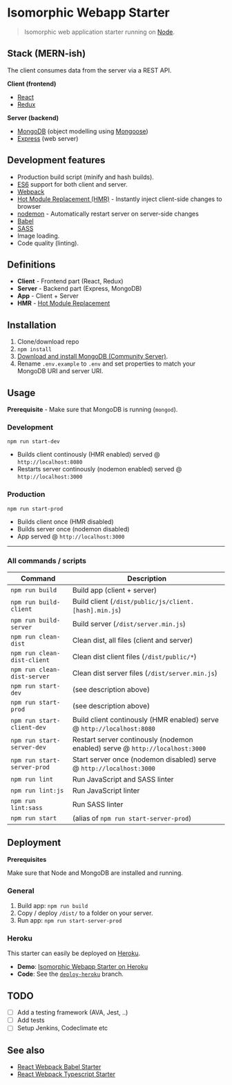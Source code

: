 # Isomorphic Webapp Starter
> Isomorphic web application starter running on [Node](https://nodejs.org/).

## Stack (MERN-ish)
The client consumes data from the server via a REST API.

**Client (frontend)**

* [React](https://facebook.github.io/react/)
* [Redux](http://redux.js.org/)

**Server (backend)**

* [MongoDB](https://www.mongodb.com/) (object modelling using [Mongoose](http://mongoosejs.com/))
* [Express](https://expressjs.com/) (web server)

## Development features
* Production build script (minify and hash builds).
* [ES6](https://github.com/lukehoban/es6features) support for both client and server.
* [Webpack](https://webpack.js.org/)
* [Hot Module Replacement (HMR)](https://webpack.js.org/guides/hmr-react/) - Instantly inject client-side changes to browser
* [nodemon](https://nodemon.io/) - Automatically restart server on server-side changes
* [Babel](http://babeljs.io/)
* [SASS](http://sass-lang.com/)
* Image loading.
* Code quality (linting).

## Definitions
* **Client** - Frontend part (React, Redux)
* **Server** - Backend part (Express, MongoDB)
* **App** - Client + Server
* **HMR** - [Hot Module Replacement](https://webpack.js.org/concepts/hot-module-replacement/)

## Installation
1. Clone/download repo
2. `npm install`
3. [Download and install MongoDB (Community Server)](https://www.mongodb.com/download-center#community).
4. Rename `.env.example` to `.env` and set properties to match your MongoDB URI and server URI.

## Usage
**Prerequisite** - Make sure that MongoDB is running (`mongod`).

### Development

`npm run start-dev`

* Builds client continously (HMR enabled) served @ `http://localhost:8080` 
* Restarts server continously (nodemon enabled) served @ `http://localhost:3000` 

### Production

`npm run start-prod`

* Builds client once (HMR disabled)
* Builds server once (nodemon disabled)
* App served @ `http://localhost:3000`

---

### All commands / scripts

Command | Description
--- | ---
`npm run build` | Build app (client + server) 
`npm run build-client` | Build client (`/dist/public/js/client.[hash].min.js`) 
`npm run build-server` | Build server (`/dist/server.min.js`)
`npm run clean-dist` | Clean dist, all files (client and server)
`npm run clean-dist-client` | Clean dist client files (`/dist/public/*`)
`npm run clean-dist-server` | Clean dist server files (`/dist/server.min.js`)
`npm run start-dev` | (see description above)
`npm run start-prod` | (see description above)
`npm run start-client-dev` | Build client continously (HMR enabled) serve @ `http://localhost:8080`
`npm run start-server-dev` | Restart server continously (nodemon enabled) serve @ `http://localhost:3000`
`npm run start-server-prod` | Start server once (nodemon disabled) serve @ `http://localhost:3000`
`npm run lint` | Run JavaScript and SASS linter
`npm run lint:js` | Run JavaScript linter
`npm run lint:sass` | Run SASS linter
`npm run start` | (alias of `npm run start-server-prod`)

## Deployment
**Prerequisites**

Make sure that Node and MongoDB are installed and running.

### General
1. Build app: `npm run build`
2. Copy / deploy `/dist/` to a folder on your server.
3. Run app: `npm run start-server-prod`

### Heroku
This starter can easily be deployed on [Heroku](https://www.heroku.com/).

* **Demo**: [Isomorphic Webapp Starter on Heroku](https://isomorphic-webapp-starter.herokuapp.com/)
* **Code**: See the [`deploy-heroku`](https://github.com/vikpe/isomorphic-webapp-starter/tree/deploy-heroku) branch.

## TODO
* [ ] Add a testing framework (AVA, Jest, ..)
* [ ] Add tests
* [ ] Setup Jenkins, Codeclimate etc

## See also
* [React Webpack Babel Starter](https://github.com/vikpe/react-webpack-babel-starter)
* [React Webpack Typescript Starter](https://github.com/vikpe/react-webpack-typescript-starter)
